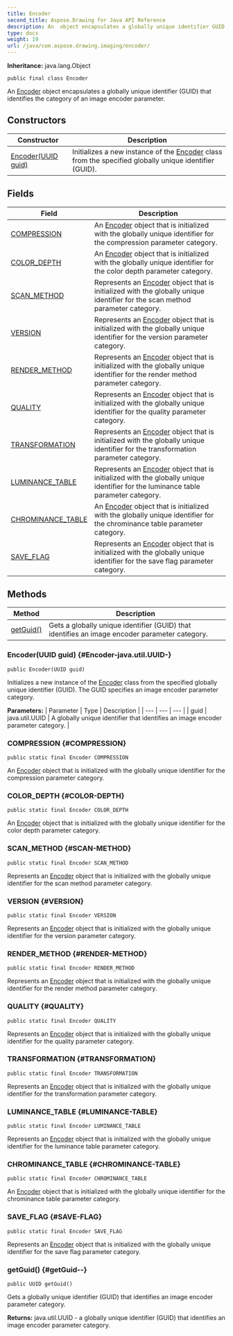 ```yaml
---
title: Encoder
second_title: Aspose.Drawing for Java API Reference
description: An  object encapsulates a globally unique identifier GUID that identifies the category of an image encoder parameter.
type: docs
weight: 19
url: /java/com.aspose.drawing.imaging/encoder/
---
```

**Inheritance:**
java.lang.Object
```
public final class Encoder
```

An [Encoder](../../com.aspose.drawing.imaging/encoder) object encapsulates a globally unique identifier (GUID) that identifies the category of an image encoder parameter.
## Constructors

| Constructor | Description |
| --- | --- |
| [Encoder(UUID guid)](#Encoder-java.util.UUID-) | Initializes a new instance of the [Encoder](../../com.aspose.drawing.imaging/encoder) class from the specified globally unique identifier (GUID). |
## Fields

| Field | Description |
| --- | --- |
| [COMPRESSION](#COMPRESSION) | An [Encoder](../../com.aspose.drawing.imaging/encoder) object that is initialized with the globally unique identifier for the compression parameter category. |
| [COLOR_DEPTH](#COLOR-DEPTH) | An [Encoder](../../com.aspose.drawing.imaging/encoder) object that is initialized with the globally unique identifier for the color depth parameter category. |
| [SCAN_METHOD](#SCAN-METHOD) | Represents an [Encoder](../../com.aspose.drawing.imaging/encoder) object that is initialized with the globally unique identifier for the scan method parameter category. |
| [VERSION](#VERSION) | Represents an [Encoder](../../com.aspose.drawing.imaging/encoder) object that is initialized with the globally unique identifier for the version parameter category. |
| [RENDER_METHOD](#RENDER-METHOD) | Represents an [Encoder](../../com.aspose.drawing.imaging/encoder) object that is initialized with the globally unique identifier for the render method parameter category. |
| [QUALITY](#QUALITY) | Represents an [Encoder](../../com.aspose.drawing.imaging/encoder) object that is initialized with the globally unique identifier for the quality parameter category. |
| [TRANSFORMATION](#TRANSFORMATION) | Represents an [Encoder](../../com.aspose.drawing.imaging/encoder) object that is initialized with the globally unique identifier for the transformation parameter category. |
| [LUMINANCE_TABLE](#LUMINANCE-TABLE) | Represents an [Encoder](../../com.aspose.drawing.imaging/encoder) object that is initialized with the globally unique identifier for the luminance table parameter category. |
| [CHROMINANCE_TABLE](#CHROMINANCE-TABLE) | An [Encoder](../../com.aspose.drawing.imaging/encoder) object that is initialized with the globally unique identifier for the chrominance table parameter category. |
| [SAVE_FLAG](#SAVE-FLAG) | Represents an [Encoder](../../com.aspose.drawing.imaging/encoder) object that is initialized with the globally unique identifier for the save flag parameter category. |
## Methods

| Method | Description |
| --- | --- |
| [getGuid()](#getGuid--) | Gets a globally unique identifier (GUID) that identifies an image encoder parameter category. |
### Encoder(UUID guid) {#Encoder-java.util.UUID-}
```
public Encoder(UUID guid)
```


Initializes a new instance of the [Encoder](../../com.aspose.drawing.imaging/encoder) class from the specified globally unique identifier (GUID). The GUID specifies an image encoder parameter category.

**Parameters:**
| Parameter | Type | Description |
| --- | --- | --- |
| guid | java.util.UUID | A globally unique identifier that identifies an image encoder parameter category. |

### COMPRESSION {#COMPRESSION}
```
public static final Encoder COMPRESSION
```


An [Encoder](../../com.aspose.drawing.imaging/encoder) object that is initialized with the globally unique identifier for the compression parameter category.

### COLOR_DEPTH {#COLOR-DEPTH}
```
public static final Encoder COLOR_DEPTH
```


An [Encoder](../../com.aspose.drawing.imaging/encoder) object that is initialized with the globally unique identifier for the color depth parameter category.

### SCAN_METHOD {#SCAN-METHOD}
```
public static final Encoder SCAN_METHOD
```


Represents an [Encoder](../../com.aspose.drawing.imaging/encoder) object that is initialized with the globally unique identifier for the scan method parameter category.

### VERSION {#VERSION}
```
public static final Encoder VERSION
```


Represents an [Encoder](../../com.aspose.drawing.imaging/encoder) object that is initialized with the globally unique identifier for the version parameter category.

### RENDER_METHOD {#RENDER-METHOD}
```
public static final Encoder RENDER_METHOD
```


Represents an [Encoder](../../com.aspose.drawing.imaging/encoder) object that is initialized with the globally unique identifier for the render method parameter category.

### QUALITY {#QUALITY}
```
public static final Encoder QUALITY
```


Represents an [Encoder](../../com.aspose.drawing.imaging/encoder) object that is initialized with the globally unique identifier for the quality parameter category.

### TRANSFORMATION {#TRANSFORMATION}
```
public static final Encoder TRANSFORMATION
```


Represents an [Encoder](../../com.aspose.drawing.imaging/encoder) object that is initialized with the globally unique identifier for the transformation parameter category.

### LUMINANCE_TABLE {#LUMINANCE-TABLE}
```
public static final Encoder LUMINANCE_TABLE
```


Represents an [Encoder](../../com.aspose.drawing.imaging/encoder) object that is initialized with the globally unique identifier for the luminance table parameter category.

### CHROMINANCE_TABLE {#CHROMINANCE-TABLE}
```
public static final Encoder CHROMINANCE_TABLE
```


An [Encoder](../../com.aspose.drawing.imaging/encoder) object that is initialized with the globally unique identifier for the chrominance table parameter category.

### SAVE_FLAG {#SAVE-FLAG}
```
public static final Encoder SAVE_FLAG
```


Represents an [Encoder](../../com.aspose.drawing.imaging/encoder) object that is initialized with the globally unique identifier for the save flag parameter category.

### getGuid() {#getGuid--}
```
public UUID getGuid()
```


Gets a globally unique identifier (GUID) that identifies an image encoder parameter category.

**Returns:**
java.util.UUID - a globally unique identifier (GUID) that identifies an image encoder parameter category.
